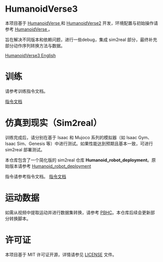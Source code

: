 # HumanoidVerse3 
本项目基于 [HumanoidVerse ](README_V1.md) 和 [HumanoidVerse2](README_V2.md) 开发，环境配置与初始操作请参考 [HumanoidVerse ](README_HumanoidVerse.md)。

旨在解决不同版本和依赖问题，进行一些debug，集成 sim2real 部分，最终补充部分动作序列转换方法与数据。

[HumanoidVerse3 English](README_V3.md)

# 训练
请参考训练指令文档。

[指令文档](Commands.md)

# 仿真到现实（Sim2real）
训练完成后，请分别在基于 Isaac 和 Mujoco 系列的模拟器（如 Isaac Gym、Isaac Sim、Genesis 等）中进行测试。如果性能达到预期且基本一致，可进行 sim2real 部署测试。

本仓库包含了一个简化版的 sim2real 仓库 **Humanoid_robot_deployment**。原始版本请参考
[Humanoid_robot_deployment](https://github.com/YixFeng/Humanoid_robot_deployment)

指令请参考指令文档。
[指令文档](Commands.md)

# 运动数据
如需从视频中提取运动并进行数据集转换，请参考 [PBHC](https://github.com/TeleHuman/PBHC)。本仓库后续会更新部分转换脚本。

# 许可证

本项目基于 MIT 许可证开源，详情请参见 [LICENSE](LICENSE) 文件。
